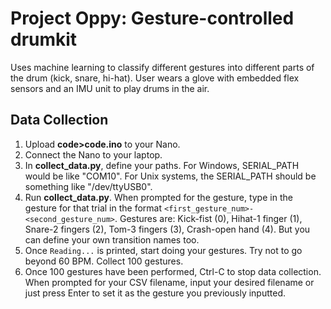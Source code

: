 # Project Oppy: Gesture-controlled drumkit
Uses machine learning to classify different gestures into different parts of the drum (kick, snare, hi-hat). User wears a glove with embedded flex sensors and an IMU unit to play drums in the air.

## Data Collection
1. Upload **code>code.ino** to your Nano.
2. Connect the Nano to your laptop.
3. In **collect_data.py**, define your paths. For Windows, SERIAL_PATH would be like "COM10". For Unix systems, the SERIAL_PATH should be something like "/dev/ttyUSB0". 
4. Run **collect_data.py**. When prompted for the gesture, type in the gesture for that trial in the format ```<first_gesture_num>-<second_gesture_num>```. Gestures are: Kick-fist (0), Hihat-1 finger (1), Snare-2 fingers (2), Tom-3 fingers (3), Crash-open hand (4). But you can define your own transition names too.
5. Once ```Reading...``` is printed, start doing your gestures. Try not to go beyond 60 BPM. Collect 100 gestures.
6. Once 100 gestures have been performed, Ctrl-C to stop data collection. When prompted for your CSV filename, input your desired filename or just press Enter to set it as the gesture you previously inputted.
